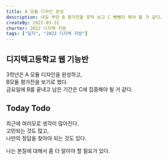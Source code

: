 ```yaml
---
title: A 모듈 디자인 완성
description: 내일 부턴 B 평가전을 후딱 보고 C 뺑뺑이 해야 될 거 같다.
createBy: 2022-03-31
charter: 2022 디지텍 지방
tags: ["일지", "2022 디지텍 지방"]
---
```


## 디지텍고등학교 웹 기능반

3학년은 A 모듈 디자인을 완성하고,  
B모듈 평가전을 보기로 했다.  
금요일에 B를 끝내고 남은 기간은 C에 집중해야 될 거 같다.

## Today Todo

최근에 여러모로 생각이 많아진다.  
고민되는 것도 많고,  
나만의 정답을 찾아야 되는 것도 있다.

나는 본질에 대해서 좀 더 알아야 할 필요가 있다.
